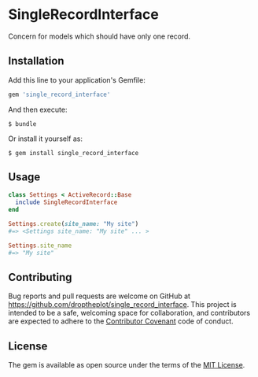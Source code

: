 # SingleRecordInterface

Concern for models which should have only one record.

## Installation

Add this line to your application's Gemfile:

```ruby
gem 'single_record_interface'
```

And then execute:

    $ bundle

Or install it yourself as:

    $ gem install single_record_interface

## Usage

```ruby
class Settings < ActiveRecord::Base
  include SingleRecordInterface
end

Settings.create(site_name: "My site")
#=> <Settings site_name: "My site" ... >

Settings.site_name
#=> "My site"
```

## Contributing

Bug reports and pull requests are welcome on GitHub at https://github.com/droptheplot/single_record_interface. This project is intended to be a safe, welcoming space for collaboration, and contributors are expected to adhere to the [Contributor Covenant](contributor-covenant.org) code of conduct.


## License

The gem is available as open source under the terms of the [MIT License](http://opensource.org/licenses/MIT).
